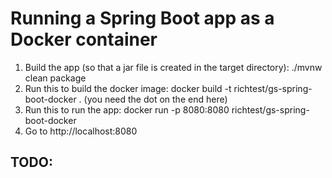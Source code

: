 # Running a Spring Boot app as a Docker container

1. Build the app (so that a jar file is created in the target directory): ./mvnw clean package
2. Run this to build the docker image: docker build -t richtest/gs-spring-boot-docker . (you need the dot on the end here)
3. Run this to run the app: docker run -p 8080:8080 richtest/gs-spring-boot-docker 
4. Go to http://localhost:8080

## TODO:
